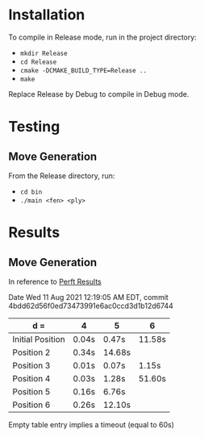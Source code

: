 # Installation
To compile in Release mode, run in the project directory:
* `mkdir Release`
* `cd Release`
* `cmake -DCMAKE_BUILD_TYPE=Release ..`
* `make`

Replace Release by Debug to compile in Debug mode.

# Testing
## Move Generation
From the Release directory, run:
* `cd bin`
* `./main <fen> <ply>`

# Results
## Move Generation
In reference to [Perft Results](https://www.chessprogramming.org/Perft_Results)

Date Wed 11 Aug 2021 12:19:05 AM EDT, commit 4bdd62d56f0ed73473991e6ac0ccd3d1b12d6744

|d = | 4 | 5 | 6 |
|--- |---|---|---|
| Initial Position | 0.04s |0.47s |11.58s |
| Position 2 | 0.34s |14.68s | |
| Position 3 | 0.01s |0.07s |1.15s |
| Position 4 | 0.03s |1.28s |51.60s |
| Position 5 | 0.16s |6.76s | |
| Position 6 | 0.26s |12.10s | |

Empty table entry implies a timeout (equal to 60s)
